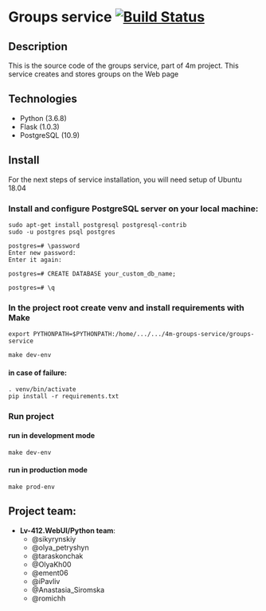 # Groups service [![Build Status](https://travis-ci.org/lv-412-python/4m-groups-service.svg?branch=develop)](https://travis-ci.org/lv-412-python/4m-groups-service) 
## Description
This is the source code of the groups service, part of 4m project. This service creates and stores groups on the Web page

## Technologies
* Python (3.6.8)
* Flask (1.0.3)
* PostgreSQL (10.9)

## Install
For the next steps of service installation, you will need setup of Ubuntu 18.04

### Install and configure PostgreSQL server on your local machine:
```
sudo apt-get install postgresql postgresql-contrib
sudo -u postgres psql postgres

postgres=# \password
Enter new password:
Enter it again:

postgres=# CREATE DATABASE your_custom_db_name;

postgres=# \q
```


### In the project root create venv and install requirements with Make

```
export PYTHONPATH=$PYTHONPATH:/home/.../.../4m-groups-service/groups-service
```
```
make dev-env
```
#### in case of failure:
```
. venv/bin/activate
pip install -r requirements.txt
```

### Run project

#### run in development mode
```
make dev-env
```

#### run in production mode
```
make prod-env
```


## Project team:
* **Lv-412.WebUI/Python team**:
    - @sikyrynskiy
    - @olya_petryshyn
    - @taraskonchak
    - @OlyaKh00
    - @ement06
    - @iPavliv
    - @Anastasia_Siromska
    - @romichh
